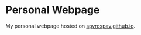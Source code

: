 # Personal Webpage

My personal webpage hosted on [spyrospav.github.io](https://spyrospav.github.io/).